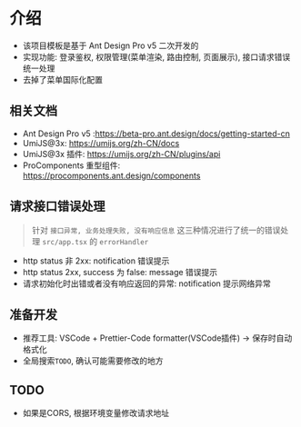 # 介绍

- 该项目模板是基于 Ant Design Pro v5 二次开发的
- 实现功能: 登录鉴权, 权限管理(菜单渲染, 路由控制, 页面展示), 接口请求错误统一处理
- 去掉了菜单国际化配置

## 相关文档

- Ant Design Pro v5 :https://beta-pro.ant.design/docs/getting-started-cn
- UmiJS@3x: https://umijs.org/zh-CN/docs
- UmiJS@3x 插件: https://umijs.org/zh-CN/plugins/api
- ProComponents 重型组件: https://procomponents.ant.design/components

## 请求接口错误处理

> 针对 `接口异常, 业务处理失败, 没有响应信息` 这三种情况进行了统一的错误处理 `src/app.tsx` 的 `errorHandler`

- http status 非 2xx: notification 错误提示
- http status 2xx, success 为 false: message 错误提示
- 请求初始化时出错或者没有响应返回的异常: notification 提示网络异常

## 准备开发

- 推荐工具: VSCode + Prettier-Code formatter(VSCode插件) -> 保存时自动格式化
- 全局搜索`TODO`, 确认可能需要修改的地方

## TODO

- 如果是CORS, 根据环境变量修改请求地址